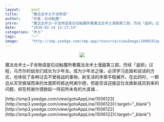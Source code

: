 ```yaml
---
layout:     post
title:      "魔法龙术士子龙物语"
author:     "作者：石动鮎魔"
intro:      "魔法龙术士~子龙物语是石动鮎魔所著魔法龙术士漫画第三部。历经「返卵」过程，马杰尔的幼龙们成长为少年龙。成为少年龙之後，必须学习走路和说话的方式，也体验了各种过去不曾挑战的事物，新生活的序章平稳展开。在此同时，一颗远从天空彼端而来的龙蛋即将抵达柯谢尔德，但是否该迎接这位龙族新成员到来的问题，却在柯谢尔德掀起一阵前所未有的大波澜…"
date:       "2018-02-14 12:17:14"
categories: "术士"
tags:       "~"
image:      "http://smp.yoedge.com/smp-app/resource/viewImage/1000241appline.png"
---
```

<div style="text-align: center">
<p><img src="http://smp.yoedge.com/smp-app/resource/viewImage/1000241appline.png"/></p>
</div>
<p class="post-meta">
<span>魔法龙术士~子龙物语是石动鮎魔所著魔法龙术士漫画第三部。历经「返卵」过程，马杰尔的幼龙们成长为少年龙。成为少年龙之後，必须学习走路和说话的方式，也体验了各种过去不曾挑战的事物，新生活的序章平稳展开。在此同时，一颗远从天空彼端而来的龙蛋即将抵达柯谢尔德，但是否该迎接这位龙族新成员到来的问题，却在柯谢尔德掀起一阵前所未有的大波澜…</span>
</p>
[http://smp3.yoedge.com/view/gotoAppLine/1006123](http://smp3.yoedge.com/view/gotoAppLine/1006123){:target="_blank"}
[http://smp3.yoedge.com/view/gotoAppLine/1006122](http://smp3.yoedge.com/view/gotoAppLine/1006122){:target="_blank"}


